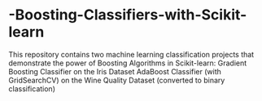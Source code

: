 # -Boosting-Classifiers-with-Scikit-learn
This repository contains two machine learning classification projects that demonstrate the power of Boosting Algorithms in Scikit-learn:  Gradient Boosting Classifier on the Iris Dataset  AdaBoost Classifier (with GridSearchCV) on the Wine Quality Dataset (converted to binary classification)
